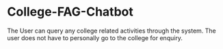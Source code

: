 # College-FAG-Chatbot
The User can query any college related activities through the system. The user does not have to personally go to the college for enquiry.
